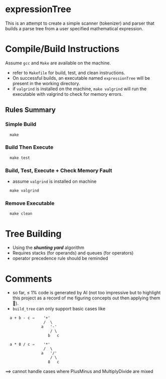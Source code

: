 # expressionTree

This is an attempt to create a simple scanner (tokenizer) and parser that builds a parse tree from a user specified mathematical expression.

# Compile/Build Instructions

Assume `gcc` and `Make` are available on the machine.

- refer to `Makefile` for build, test, and clean instructions.
- On successful builds, an executable named `expressionTree` will be present in the working directory.
- if `valgrind` is installed on the machine, `make valgrind` will run the executable with valgrind to check for memory errors.

## Rules Summary

### Simple Build

```
  make
```

### Build Then Execute

```
  make test
```

### Build, Test, Execute + Check Memory Fault

- assume `valgrind` is installed on machine

```
  make valgrind
```

### Remove Executable

```
  make clean
```

# Tree Building

- Using the **_shunting yard_** algorithm
- Requires stacks (for operands) and queues (for operators)
- operator precedence rule should be reminded

# Comments

- so far, ≤ 1% code is generated by AI (not too impressive but to highlight this project as a record of me figuring concepts out then applying them 🤪).
- `build_tree` can only support basic cases like

```
  a + b - c ⇒    '+'
                 /  \
                a   '-' 
                    / \
                   b   c
```

```
  a * 8 / c ⇒    '*'
                 /  \
                a   '/'
                    / \
                   8   c
```

==> cannot handle cases where PlusMinus and MultiplyDivide are mixed
